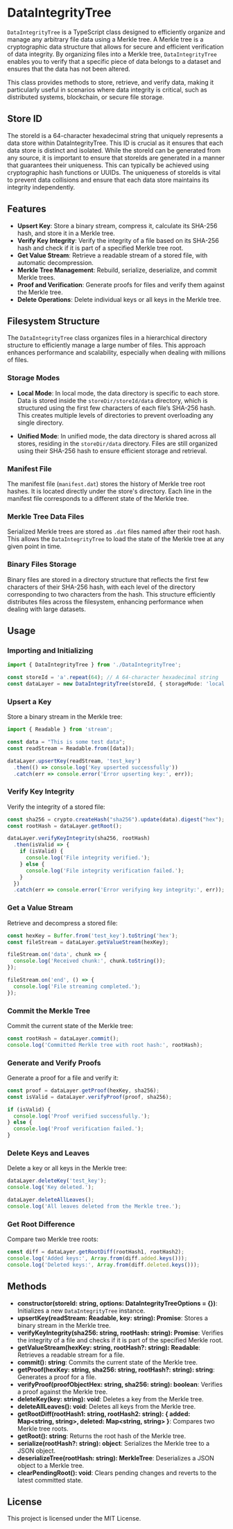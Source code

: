 
# DataIntegrityTree

`DataIntegrityTree` is a TypeScript class designed to efficiently organize and manage any arbitrary file data using a Merkle tree. A Merkle tree is a cryptographic data structure that allows for secure and efficient verification of data integrity. By organizing files into a Merkle tree, `DataIntegrityTree` enables you to verify that a specific piece of data belongs to a dataset and ensures that the data has not been altered.

This class provides methods to store, retrieve, and verify data, making it particularly useful in scenarios where data integrity is critical, such as distributed systems, blockchain, or secure file storage.

## Store ID
The storeId is a 64-character hexadecimal string that uniquely represents a data store within DataIntegrityTree. This ID is crucial as it ensures that each data store is distinct and isolated. While the storeId can be generated from any source, it is important to ensure that storeIds are generated in a manner that guarantees their uniqueness. This can typically be achieved using cryptographic hash functions or UUIDs. The uniqueness of storeIds is vital to prevent data collisions and ensure that each data store maintains its integrity independently.

## Features

- **Upsert Key**: Store a binary stream, compress it, calculate its SHA-256 hash, and store it in a Merkle tree.
- **Verify Key Integrity**: Verify the integrity of a file based on its SHA-256 hash and check if it is part of a specified Merkle tree root.
- **Get Value Stream**: Retrieve a readable stream of a stored file, with automatic decompression.
- **Merkle Tree Management**: Rebuild, serialize, deserialize, and commit Merkle trees.
- **Proof and Verification**: Generate proofs for files and verify them against the Merkle tree.
- **Delete Operations**: Delete individual keys or all keys in the Merkle tree.

## Filesystem Structure

The `DataIntegrityTree` class organizes files in a hierarchical directory structure to efficiently manage a large number of files. This approach enhances performance and scalability, especially when dealing with millions of files.

### Storage Modes

- **Local Mode**: In local mode, the data directory is specific to each store. Data is stored inside the `storeDir/storeId/data` directory, which is structured using the first few characters of each file’s SHA-256 hash. This creates multiple levels of directories to prevent overloading any single directory.
  
- **Unified Mode**: In unified mode, the data directory is shared across all stores, residing in the `storeDir/data` directory. Files are still organized using their SHA-256 hash to ensure efficient storage and retrieval.

### Manifest File

The manifest file (`manifest.dat`) stores the history of Merkle tree root hashes. It is located directly under the store's directory. Each line in the manifest file corresponds to a different state of the Merkle tree.

### Merkle Tree Data Files

Serialized Merkle trees are stored as `.dat` files named after their root hash. This allows the `DataIntegrityTree` to load the state of the Merkle tree at any given point in time.

### Binary Files Storage

Binary files are stored in a directory structure that reflects the first few characters of their SHA-256 hash, with each level of the directory corresponding to two characters from the hash. This structure efficiently distributes files across the filesystem, enhancing performance when dealing with large datasets.

## Usage

### Importing and Initializing

```typescript
import { DataIntegrityTree } from './DataIntegrityTree';

const storeId = 'a'.repeat(64); // A 64-character hexadecimal string
const dataLayer = new DataIntegrityTree(storeId, { storageMode: 'local' });
```

### Upsert a Key

Store a binary stream in the Merkle tree:

```typescript
import { Readable } from 'stream';

const data = "This is some test data";
const readStream = Readable.from([data]);

dataLayer.upsertKey(readStream, 'test_key')
  .then(() => console.log('Key upserted successfully'))
  .catch(err => console.error('Error upserting key:', err));
```

### Verify Key Integrity

Verify the integrity of a stored file:

```typescript
const sha256 = crypto.createHash("sha256").update(data).digest("hex");
const rootHash = dataLayer.getRoot();

dataLayer.verifyKeyIntegrity(sha256, rootHash)
  .then(isValid => {
    if (isValid) {
      console.log('File integrity verified.');
    } else {
      console.log('File integrity verification failed.');
    }
  })
  .catch(err => console.error('Error verifying key integrity:', err));
```

### Get a Value Stream

Retrieve and decompress a stored file:

```typescript
const hexKey = Buffer.from('test_key').toString('hex');
const fileStream = dataLayer.getValueStream(hexKey);

fileStream.on('data', chunk => {
  console.log('Received chunk:', chunk.toString());
});

fileStream.on('end', () => {
  console.log('File streaming completed.');
});
```

### Commit the Merkle Tree

Commit the current state of the Merkle tree:

```typescript
const rootHash = dataLayer.commit();
console.log('Committed Merkle tree with root hash:', rootHash);
```

### Generate and Verify Proofs

Generate a proof for a file and verify it:

```typescript
const proof = dataLayer.getProof(hexKey, sha256);
const isValid = dataLayer.verifyProof(proof, sha256);

if (isValid) {
  console.log('Proof verified successfully.');
} else {
  console.log('Proof verification failed.');
}
```

### Delete Keys and Leaves

Delete a key or all keys in the Merkle tree:

```typescript
dataLayer.deleteKey('test_key');
console.log('Key deleted.');

dataLayer.deleteAllLeaves();
console.log('All leaves deleted from the Merkle tree.');
```

### Get Root Difference

Compare two Merkle tree roots:

```typescript
const diff = dataLayer.getRootDiff(rootHash1, rootHash2);
console.log('Added keys:', Array.from(diff.added.keys()));
console.log('Deleted keys:', Array.from(diff.deleted.keys()));
```

## Methods

- **constructor(storeId: string, options: DataIntegrityTreeOptions = {})**: Initializes a new `DataIntegrityTree` instance.
- **upsertKey(readStream: Readable, key: string): Promise<void>**: Stores a binary stream in the Merkle tree.
- **verifyKeyIntegrity(sha256: string, rootHash: string): Promise<boolean>**: Verifies the integrity of a file and checks if it is part of the specified Merkle root.
- **getValueStream(hexKey: string, rootHash?: string): Readable**: Retrieves a readable stream for a file.
- **commit(): string**: Commits the current state of the Merkle tree.
- **getProof(hexKey: string, sha256: string, rootHash?: string): string**: Generates a proof for a file.
- **verifyProof(proofObjectHex: string, sha256: string): boolean**: Verifies a proof against the Merkle tree.
- **deleteKey(key: string): void**: Deletes a key from the Merkle tree.
- **deleteAllLeaves(): void**: Deletes all keys from the Merkle tree.
- **getRootDiff(rootHash1: string, rootHash2: string): { added: Map<string, string>, deleted: Map<string, string> }**: Compares two Merkle tree roots.
- **getRoot(): string**: Returns the root hash of the Merkle tree.
- **serialize(rootHash?: string): object**: Serializes the Merkle tree to a JSON object.
- **deserializeTree(rootHash: string): MerkleTree**: Deserializes a JSON object to a Merkle tree.
- **clearPendingRoot(): void**: Clears pending changes and reverts to the latest committed state.

## License

This project is licensed under the MIT License.
